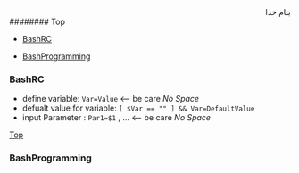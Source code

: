 <div dir="rtl">بنام خدا</div>
######## Top

- [BashRC](#bashrc)

- [BashProgramming](#bashprogramming)



### BashRC
- define variable: `Var=Value` <-- be care _No Space_
- defualt value for variable: `[ $Var == "" ] && Var=DefaultValue`
- input Parameter : `Par1=$1` , ... <-- be care _No Space_


[Top](#top)
### BashProgramming

